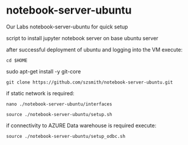 # notebook-server-ubuntu
Our Labs notebook-server-ubuntu for quick setup

script to install jupyter notebook server on base ubuntu server

after successful deployment of ubuntu and logging into the VM execute:

    cd $HOME

sudo apt-get install -y git-core

    git clone https://github.com/szsmith/notebook-server-ubuntu.git

if static network is required:

    nano ./notebook-server-ubuntu/interfaces

    source ./notebook-server-ubuntu/setup.sh

if connectivity to AZURE Data warehouse is required execute:

    source ./notebook-server-ubuntu/setup_odbc.sh
